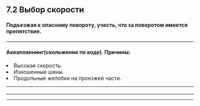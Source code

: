 ## 7.2 Выбор скорости

#### Подъезжая к опасному повороту, учесть, что за поворотом имеется препятствие.

---

#### Аквапланнинг(скольжение по воде). Причины:
<li>Высокая скорость.</li>
<li>Изношенные шины.</li>
<li>Продольные желобки на проезжей части.</li>

---

####  
---

---
